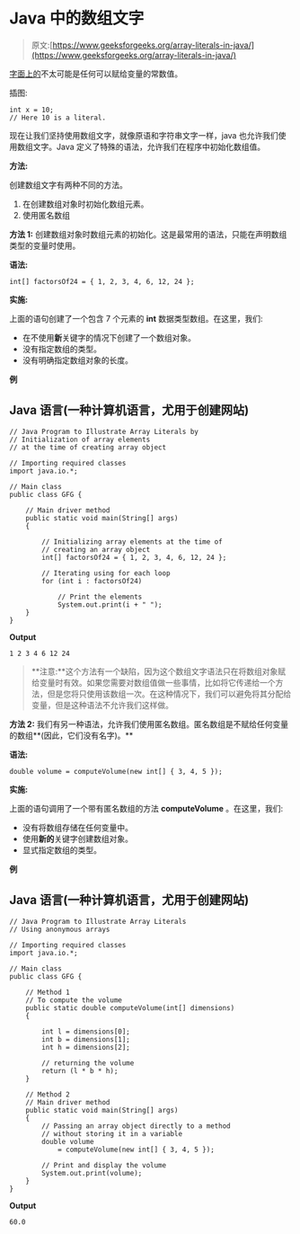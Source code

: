 # Java 中的数组文字

> 原文:[https://www.geeksforgeeks.org/array-literals-in-java/](https://www.geeksforgeeks.org/array-literals-in-java/)

[字面上的](https://www.geeksforgeeks.org/literals-in-java/)不太可能是任何可以赋给变量的常数值。

插图:

```
int x = 10; 
// Here 10 is a literal.
```

现在让我们坚持使用数组文字，就像原语和字符串文字一样，java 也允许我们使用数组文字。Java 定义了特殊的语法，允许我们在程序中初始化数组值。

**方法:**

创建数组文字有两种不同的方法。

1.  在创建数组对象时初始化数组元素。
2.  使用匿名数组

**方法 1:** 创建数组对象时数组元素的初始化。这是最常用的语法，只能在声明数组类型的变量时使用。

**语法:**

```
int[] factorsOf24 = { 1, 2, 3, 4, 6, 12, 24 };
```

**实施:**

上面的语句创建了一个包含 7 个元素的 **int** 数据类型数组。在这里，我们:

*   在不使用**新**关键字的情况下创建了一个数组对象。
*   没有指定数组的类型。
*   没有明确指定数组对象的长度。

**例**

## Java 语言(一种计算机语言，尤用于创建网站)

```
// Java Program to Illustrate Array Literals by
// Initialization of array elements
// at the time of creating array object

// Importing required classes
import java.io.*;

// Main class
public class GFG {

    // Main driver method
    public static void main(String[] args)
    {

        // Initializing array elements at the time of
        // creating an array object
        int[] factorsOf24 = { 1, 2, 3, 4, 6, 12, 24 };

        // Iterating using for each loop
        for (int i : factorsOf24)

            // Print the elements
            System.out.print(i + " ");
    }
}
```

**Output**

```
1 2 3 4 6 12 24 
```

> **注意:**这个方法有一个缺陷，因为这个数组文字语法只在将数组对象赋给变量时有效。如果您需要对数组值做一些事情，比如将它传递给一个方法，但是您将只使用该数组一次。在这种情况下，我们可以避免将其分配给变量，但是这种语法不允许我们这样做。

**方法 2:** 我们有另一种语法，允许我们使用匿名数组。匿名数组是不赋给任何变量的数组**(因此，它们没有名字)。**

**语法:**

```
double volume = computeVolume(new int[] { 3, 4, 5 });
```

**实施:**

上面的语句调用了一个带有匿名数组的方法 **computeVolume** 。在这里，我们:

*   没有将数组存储在任何变量中。
*   使用**新的**关键字创建数组对象。
*   显式指定数组的类型。

**例**

## Java 语言(一种计算机语言，尤用于创建网站)

```
// Java Program to Illustrate Array Literals
// Using anonymous arrays

// Importing required classes
import java.io.*;

// Main class
public class GFG {

    // Method 1
    // To compute the volume
    public static double computeVolume(int[] dimensions)
    {

        int l = dimensions[0];
        int b = dimensions[1];
        int h = dimensions[2];

        // returning the volume
        return (l * b * h);
    }

    // Method 2
    // Main driver method
    public static void main(String[] args)
    {
        // Passing an array object directly to a method
        // without storing it in a variable
        double volume
            = computeVolume(new int[] { 3, 4, 5 });

        // Print and display the volume
        System.out.print(volume);
    }
}
```

**Output**

```
60.0
```